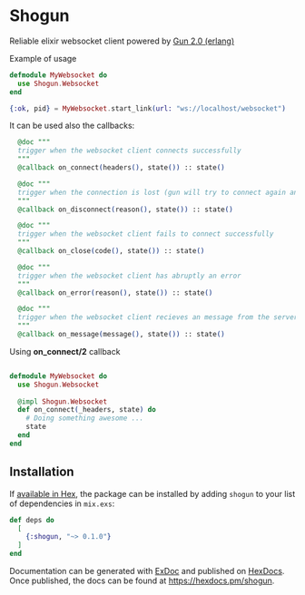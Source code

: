 # Shogun

Reliable elixir websocket client powered by [Gun 2.0 (erlang)](https://ninenines.eu/docs/en/gun/2.0/manual/)

Example of usage
```elixir
defmodule MyWebsocket do
  use Shogun.Websocket
end

{:ok, pid} = MyWebsocket.start_link(url: "ws://localhost/websocket")
```

It can be used also the callbacks:

```elixir
  @doc """
  trigger when the websocket client connects successfully
  """
  @callback on_connect(headers(), state()) :: state()

  @doc """
  trigger when the connection is lost (gun will try to connect again and upgrade to ws)
  """
  @callback on_disconnect(reason(), state()) :: state()

  @doc """
  trigger when the websocket client fails to connect successfully
  """
  @callback on_close(code(), state()) :: state()

  @doc """
  trigger when the websocket client has abruptly an error
  """
  @callback on_error(reason(), state()) :: state()

  @doc """
  trigger when the websocket client recieves an message from the server
  """
  @callback on_message(message(), state()) :: state()
```

Using **on_connect/2** callback

```elixir

defmodule MyWebsocket do
  use Shogun.Websocket
  
  @impl Shogun.Websocket
  def on_connect(_headers, state) do
    # Doing something awesome ...
    state
  end
end
```


## Installation

If [available in Hex](https://hex.pm/docs/publish), the package can be installed
by adding `shogun` to your list of dependencies in `mix.exs`:

```elixir
def deps do
  [
    {:shogun, "~> 0.1.0"}
  ]
end
```

Documentation can be generated with [ExDoc](https://github.com/elixir-lang/ex_doc)
and published on [HexDocs](https://hexdocs.pm). Once published, the docs can
be found at <https://hexdocs.pm/shogun>.


